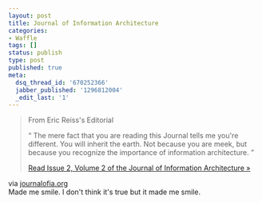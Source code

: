 ```yaml
---
layout: post
title: Journal of Information Architecture
categories:
- Waffle
tags: []
status: publish
type: post
published: true
meta:
  dsq_thread_id: '670252366'
  jabber_published: '1296812004'
  _edit_last: '1'
---
```

<div class="posterous_autopost">
<div class="posterous_bookmarklet_entry">
<blockquote class="posterous_long_quote">
<p class="cover-article-author">From Eric Reiss's Editorial</p>
<p class="cover-article-quote"><span class="cover-squote">“</span> The mere fact that you are reading this Journal tells me you're different. You will inherit the earth. Not because you are meek, but because you recognize the importance of information architecture. <span class="cover-equote">”</span></p>
<p class="cover-article-link"><a href="http://journalofia.org/issue/">Read Issue 2, Volume 2 of the Journal of Information Architecture »</a></p>
</blockquote>
<div class="posterous_quote_citation">via <a href="http://journalofia.org/?utm_source=Information+Architecture+Institute+Newsletter&amp;utm_campaign=6e618a3652-IAI_Newsletter_5_08_201011_4_2010&amp;utm_medium=email">journalofia.org</a></div>
Made me smile. I don't think it's true but it made me smile.

</div>
</div>
